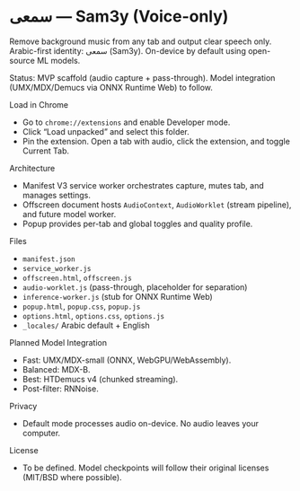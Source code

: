 # سمعى — Sam3y (Voice-only)

Remove background music from any tab and output clear speech only. Arabic-first identity: سمعى (Sam3y). On-device by default using open-source ML models.

Status: MVP scaffold (audio capture + pass-through). Model integration (UMX/MDX/Demucs via ONNX Runtime Web) to follow.

Load in Chrome
- Go to `chrome://extensions` and enable Developer mode.
- Click “Load unpacked” and select this folder.
- Pin the extension. Open a tab with audio, click the extension, and toggle Current Tab.

Architecture
- Manifest V3 service worker orchestrates capture, mutes tab, and manages settings.
- Offscreen document hosts `AudioContext`, `AudioWorklet` (stream pipeline), and future model worker.
- Popup provides per-tab and global toggles and quality profile.

Files
- `manifest.json`
- `service_worker.js`
- `offscreen.html`, `offscreen.js`
- `audio-worklet.js` (pass-through, placeholder for separation)
- `inference-worker.js` (stub for ONNX Runtime Web)
- `popup.html`, `popup.css`, `popup.js`
- `options.html`, `options.css`, `options.js`
- `_locales/` Arabic default + English

Planned Model Integration
- Fast: UMX/MDX-small (ONNX, WebGPU/WebAssembly).
- Balanced: MDX-B.
- Best: HTDemucs v4 (chunked streaming).
- Post-filter: RNNoise.

Privacy
- Default mode processes audio on-device. No audio leaves your computer.

License
- To be defined. Model checkpoints will follow their original licenses (MIT/BSD where possible).
